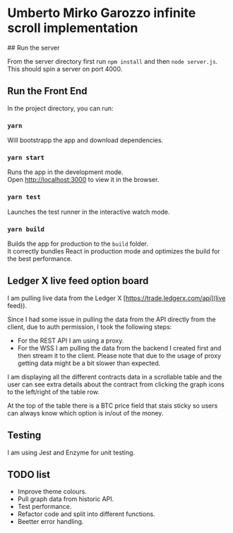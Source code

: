 # Umberto Mirko Garozzo infinite scroll implementation

## Run the server

From the server directory first run `npm install` and then `node server.js`. This should spin a server on port 4000.

## Run the Front End

In the project directory, you can run:

### `yarn`

Will bootstrapp the app and download dependencies.

### `yarn start`

Runs the app in the development mode.<br />
Open [http://localhost:3000](http://localhost:3000) to view it in the browser.

### `yarn test`

Launches the test runner in the interactive watch mode.<br />

### `yarn build`

Builds the app for production to the `build` folder.<br />
It correctly bundles React in production mode and optimizes the build for the best performance.

## Ledger X live feed option board

I am pulling live data from the Ledger X [https://trade.ledgerx.com/api](live feed)).

Since I had some issue in pulling the data from the API directly from the client, due to auth permission, I took the following steps:

- For the REST API I am using a proxy.
- For the WSS I am pulling the data from the backend I created first and then stream it to the client.
  Please note that due to the usage of proxy getting data might be a bit slower than expected.

I am displaying all the different contracts data in a scrollable table and the user can see extra details about the contract from clicking the graph icons to the left/right of the table row.

At the top of the table there is a BTC price field that stais sticky so users can always know which option is in/out of the money.

## Testing

I am using Jest and Enzyme for unit testing.

## TODO list

- Improve theme colours.
- Pull graph data from historic API.
- Test performance.
- Refactor code and split into different functions.
- Beetter error handling.
